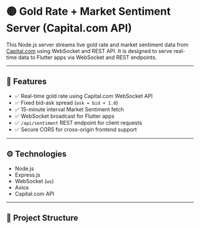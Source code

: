 
# 🟡 Gold Rate + Market Sentiment Server (Capital.com API)

This Node.js server streams live gold rate and market sentiment data from [Capital.com](https://capital.com) using WebSocket and REST API. It is designed to serve real-time data to Flutter apps via WebSocket and REST endpoints.

---

## 🚀 Features

- ✅ Real-time gold rate using Capital.com WebSocket API
- ✅ Fixed bid-ask spread (`ask = bid + 1.0`)
- ✅ 15-minute interval Market Sentiment fetch
- ✅ WebSocket broadcast for Flutter apps
- ✅ `/api/sentiment` REST endpoint for client requests
- ✅ Secure CORS for cross-origin frontend support

---

## ⚙️ Technologies

- Node.js
- Express.js
- WebSocket (`ws`)
- Axios
- Capital.com API

---

## 📁 Project Structure

